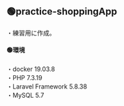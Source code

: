 ## 🟢practice-shoppingApp

・練習用に作成。

#### 🟢環境
・docker 19.03.8  
・PHP 7.3.19  
・Laravel Framework 5.8.38  
・MySQL 5.7  